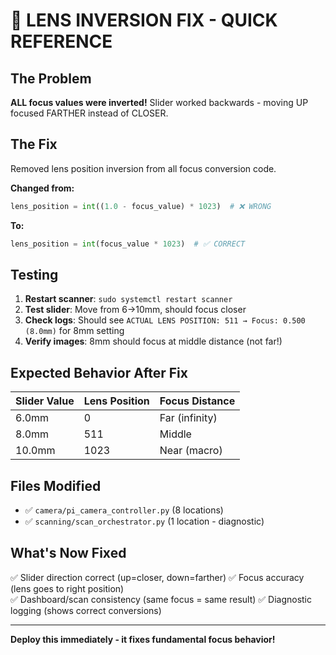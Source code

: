 # 🎯 LENS INVERSION FIX - QUICK REFERENCE

## The Problem
**ALL focus values were inverted!** Slider worked backwards - moving UP focused FARTHER instead of CLOSER.

## The Fix
Removed lens position inversion from all focus conversion code.

**Changed from:**
```python
lens_position = int((1.0 - focus_value) * 1023)  # ❌ WRONG
```

**To:**
```python  
lens_position = int(focus_value * 1023)  # ✅ CORRECT
```

## Testing

1. **Restart scanner**: `sudo systemctl restart scanner`
2. **Test slider**: Move from 6→10mm, should focus closer
3. **Check logs**: Should see `ACTUAL LENS POSITION: 511 → Focus: 0.500 (8.0mm)` for 8mm setting
4. **Verify images**: 8mm should focus at middle distance (not far!)

## Expected Behavior After Fix

| Slider Value | Lens Position | Focus Distance |
|--------------|---------------|----------------|
| 6.0mm | 0 | Far (infinity) |
| 8.0mm | 511 | Middle |
| 10.0mm | 1023 | Near (macro) |

## Files Modified

- ✅ `camera/pi_camera_controller.py` (8 locations)
- ✅ `scanning/scan_orchestrator.py` (1 location - diagnostic)

## What's Now Fixed

✅ Slider direction correct (up=closer, down=farther)
✅ Focus accuracy (lens goes to right position)  
✅ Dashboard/scan consistency (same focus = same result)
✅ Diagnostic logging (shows correct conversions)

---
**Deploy this immediately - it fixes fundamental focus behavior!**
